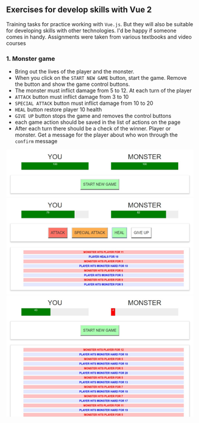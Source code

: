 ## Exercises for develop skills with Vue 2

Training tasks for practice working with `Vue.js`. But they will also be suitable for developing skills with other technologies. I'd be happy if someone comes in handy. Assignments were taken from various textbooks and video courses


### 1. Monster game
* Bring out the lives of the player and the monster.
* When you click on the `START NEW GAME` button, start the game. Remove the button and show the game control buttons.
* The monster must inflict damage from 5 to 12. At each turn of the player
* `ATTACK` button must inflict damage from 3 to 10
* `SPECIAL ATTACK` button must inflict damage from 10 to 20
* `HEAL` button restore player 10 health
* `GIVE UP` button stops the game and removes the control buttons
* each game action should be saved in the list of actions on the page
* After each turn there should be a check of the winner. Player or monster. Get a message for the player about who won through the `confirm` message

![start-game](./preview-image/1.start-game.jpg)
![play-game](./preview-image/2.play-game.jpg)
![end-game](./preview-image/3.end-game.jpg)



